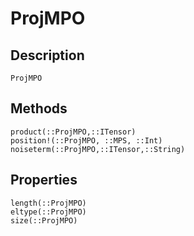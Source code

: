# ProjMPO

## Description

```@docs
ProjMPO
```

## Methods

```@docs
product(::ProjMPO,::ITensor)
position!(::ProjMPO, ::MPS, ::Int)
noiseterm(::ProjMPO,::ITensor,::String)
```

## Properties

```@docs
length(::ProjMPO)
eltype(::ProjMPO)
size(::ProjMPO)
```
